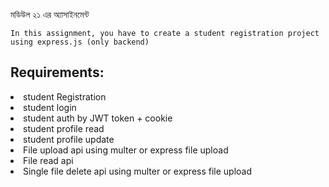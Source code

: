 মডিউল ২১ এর অ্যাসাইনমেন্ট

`In this assignment, you have to create a student registration project using express.js (only backend)`

<h2>Requirements:</h2>

<li>student Registration</l1>

<li>student login</l1>

<li>student auth by JWT token + cookie</l1>

<li>student profile read</l1>

<li>student profile update</l1>

<li>File upload api using multer or express file upload</l1>

<li>File read api</l1>

<li>Single file delete api using multer or express file upload </l1>
